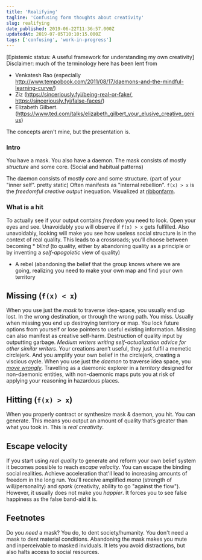 ```yaml
---
title: 'Realifying'
tagline: 'Confusing form thoughts about creativity'
slug: realifying
date_published: 2019-06-22T11:36:57.000Z
updatedAt: 2019-07-05T10:10:15.000Z
tags: ['confusing', 'work-in-progress']
---
```


[Epistemic status: A useful framework for understanding my own creativity]
Disclaimer: much of the terminology here has been lent from

- Venkatesh Rao (especially http://www.tempobook.com/2011/08/17/daemons-and-the-mindful-learning-curve/)
- Ziz (https://sinceriously.fyi/being-real-or-fake/, https://sinceriously.fyi/false-faces/)
- Elizabeth Gilbert. (https://www.ted.com/talks/elizabeth_gilbert_your_elusive_creative_genius)

The concepts aren't mine, but the presentation is.

### Intro

You have a mask. You also have a daemon.
The mask consists of mostly _structure_ and some core. (Social and habitual patterns)

The daemon consists of mostly _core_ and some structure. (part of your "inner self". pretty static) Often manifests as "internal rebellion".
`f(x) > x` is the _freedomful creative output_ inequation. Visualized at [ribbonfarm](https://206hwf3fj4w52u3br03fi242-wpengine.netdna-ssl.com/wp-content/uploads/2015/02/Picture1-1024x457.png).

### What is a hit

To actually see if your output contains _freedom_ you need to look. Open your eyes and see. Unavoidably you will observe if `f(x) > x` gets fulfilled.
Also unavoidably, looking will make you see how useless social structure is in the context of real quality. This leads to a crossroads; you’ll choose between becoming \* _blind_ (to quality, either by abandoning quality as a principle or by inventing a _self-apogoletic_ view of quality)

- A rebel (abandoning the belief that the group knows where we are going, realizing you need to make your own map and find your own territory

## Missing (`f(x) < x`)

When you use just the _*mask*_ to traverse idea-space, you usually end up lost. In the wrong destination, or through the wrong path. You miss.
Usually when missing you end up destroying territory or map. You lock future options from yourself or lose pointers to useful existing information.
Missing can also manifest as creative self-harm. Destruction of quality input by outputting garbage. _*Medium writers writing self-actualization advice for other similar writers*_. Your creations aren’t useful, they just fulfil a memetic circlejerk. And you amplify your own belief in the circlejerk, creating a viscious cycle.
When you use just the _*daemon*_ to traverse idea space, you [_move wrongly_](https://www.lesswrong.com/posts/aHaqgTNnFzD7NGLMx/reason-as-memetic-immune-disorder). Travelling as a daemonic explorer in a _*territory*_ designed for non-daemonic entities, with non-daemonic maps puts you at risk of applying your reasoning in hazardous places.

## Hitting (`f(x) > x`)

When you properly contract or synthesize mask & daemon, you hit. You can generate. This means you output an amount of quality that’s greater than what you took in. This is _*real creativity*_.

## Escape velocity

If you start using _*real quality*_ to generate and reform your own belief system it becomes possible to reach _*escape velocity*_. You can escape the binding social realities. Achieve acceleration that'll lead to increasing amounts of freedom in the long run.
You'll receive amplified _*mana*_ (strength of will/personality) and _*spark*_ (creativity, ability to go "against the flow"). However, it usually does not make you _*happier*_. It forces you to see false happiness as the false band-aid it is.

## Feetnotes

Do you _*need*_ a mask? You do, to dent society/humanity. You don't need a mask to dent material conditions. Abandoning the mask makes you mute and inperceivable to masked inviduals. It lets you avoid distractions, but also halts access to social resources.
